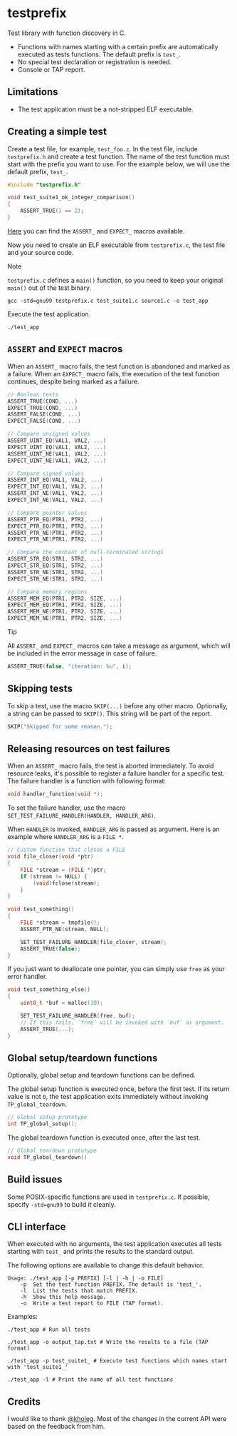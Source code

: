 # testprefix

Test library with function discovery in C.

* Functions with names starting with a certain prefix are automatically
  executed as tests functions. The default prefix is `test_`.
* No special test declaration or registration is needed.
* Console or TAP report.

## Limitations

* The test application must be a not-stripped ELF executable.

## Creating a simple test

Create a test file, for example, `test_foo.c`. In the test file, include
`testprefix.h` and create a test function. The name of the test function
must start with the prefix you want to use. For the example below, we will
use the default prefix, `test_`.

```c
#include "testprefix.h"

void test_suite1_ok_integer_comparison()
{
    ASSERT_TRUE(1 == 2);
}
```

[Here](#ASSERT-and-EXPECT-macros) you can find the `ASSERT_` and `EXPECT_`
macros available.

Now you need to create an ELF executable from `testprefix.c`, the test file and
your source code.

> [!NOTE]
> `testprefix.c` defines a `main()` function, so you need to keep your original
> `main()` out of the test binary.

```shell
gcc -std=gnu99 testprefix.c test_suite1.c source1.c -o test_app
```

Execute the test application.

```shell
./test_app
```

## `ASSERT` and `EXPECT` macros

When an `ASSERT_` macro fails, the test function is abandoned and marked as a
failure.
When an `EXPECT_` macro fails, the execution of the test function continues,
despite being marked as a failure.

```c
// Boolean tests
ASSERT_TRUE(COND, ...)
EXPECT_TRUE(COND, ...)
ASSERT_FALSE(COND, ...)
EXPECT_FALSE(COND, ...)

// Compare unsigned values
ASSERT_UINT_EQ(VAL1, VAL2, ...)
EXPECT_UINT_EQ(VAL1, VAL2, ...)
ASSERT_UINT_NE(VAL1, VAL2, ...)
EXPECT_UINT_NE(VAL1, VAL2, ...)

// Compare signed values
ASSERT_INT_EQ(VAL1, VAL2, ...)
EXPECT_INT_EQ(VAL1, VAL2, ...)
ASSERT_INT_NE(VAL1, VAL2, ...)
EXPECT_INT_NE(VAL1, VAL2, ...)

// Compare pointer values
ASSERT_PTR_EQ(PTR1, PTR2, ...)
EXPECT_PTR_EQ(PTR1, PTR2, ...)
ASSERT_PTR_NE(PTR1, PTR2, ...)
EXPECT_PTR_NE(PTR1, PTR2, ...)

// Compare the content of null-terminated strings
ASSERT_STR_EQ(STR1, STR2, ...)
EXPECT_STR_EQ(STR1, STR2, ...)
ASSERT_STR_NE(STR1, STR2, ...)
EXPECT_STR_NE(STR1, STR2, ...)

// Compare memory regions
ASSERT_MEM_EQ(PTR1, PTR2, SIZE, ...)
EXPECT_MEM_EQ(PTR1, PTR2, SIZE, ...)
ASSERT_MEM_NE(PTR1, PTR2, SIZE, ...)
EXPECT_MEM_NE(PTR1, PTR2, SIZE, ...)
```

> [!TIP]
> All `ASSERT_` and `EXPECT_` macros can take a message as argument, which will
> be included in the error message in case of failure.
> ```c
> ASSERT_TRUE(false, "iteration: %u", i);
> ```

## Skipping tests

To skip a test, use the macro `SKIP(...)` before any other macro.
Optionally, a string can be passed to `SKIP()`. This string will be part
of the report.

```c
SKIP("Skipped for some reason.");
```

## Releasing resources on test failures

When an `ASSERT_` macro fails, the test is aborted immediately. To avoid
resource leaks, it's possible to register a failure handler for a specific test.
The failure handler is a function with following format:

```c
void handler_function(void *);
```

To set the failure handler, use the macro `SET_TEST_FAILURE_HANDLER(HANDLER, HANDLER_ARG)`.

When `HANDLER` is invoked, `HANDLER_ARG` is passed as argument. Here is
an example where `HANDLER_ARG` is a `FILE *`.

```c
// Custom function that closes a FILE
void file_closer(void *ptr)
{
    FILE *stream = (FILE *)ptr;
    if (stream != NULL) {
        (void)fclose(stream);
    }
}

void test_something()
{
    FILE *stream = tmpfile();
    ASSERT_PTR_NE(stream, NULL);

    SET_TEST_FAILURE_HANDLER(file_closer, stream);
    ASSERT_TRUE(false);
}
```

If you just want to deallocate one pointer, you can simply use `free` as
your error handler.

```c
void test_something_else()
{
    uint8_t *buf = malloc(10);

    SET_TEST_FAILURE_HANDLER(free, buf);
    // If this fails, `free` will be invoked with `buf` as argument.
    ASSERT_TRUE(...);
}
```

## Global setup/teardown functions

Optionally, global setup and teardown functions can be defined.

The global setup function is executed once, before the first test. If its
return value is not `0`, the test application exits immediately without
invoking `TP_global_teardown`.

```c
// Global setup prototype
int TP_global_setup();
```

The global teardown function is executed once, after the last test.

```c
// Global teardown prototype
void TP_global_teardown()
```

## Build issues

Some POSIX-specific functions are used in `testprefix.c`. If possible,
specify `-std=gnu99` to build it cleanly.

## CLI interface

When executed with no arguments, the test application executes all tests
starting with `test_` and prints the results to the standard output.

The following options are available to change this default behavior.

```
Usage: ./test_app [-p PREFIX] [-l | -h | -o FILE]
    -p  Set the test function PREFIX. The default is 'test_'.
    -l  List the tests that match PREFIX.
    -h  Show this help message.
    -o  Write a test report to FILE (TAP format).
```

Examples:

```shell
./test_app # Run all tests
```
```shell
./test_app -o output_tap.txt # Write the results to a file (TAP format)
```
```shell
./test_app -p test_suite1_ # Execute test functions which names start with 'test_suite1_'
```
```shell
./test_app -l # Print the name of all test functions
```

## Credits

I would like to thank [@kholeg](https://github.com/KhOleg). Most of the changes
in the current API were based on the feedback from him.

